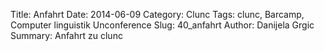 Title: Anfahrt 
Date: 2014-06-09
Category: Clunc
Tags: clunc, Barcamp, Computer linguistik Unconference
Slug: 40_anfahrt
Author: Danijela Grgic
Summary: Anfahrt zu clunc

